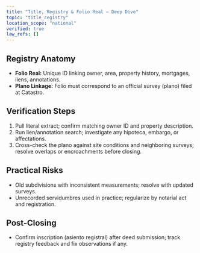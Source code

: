 ```yaml
---
title: "Title, Registry & Folio Real — Deep Dive"
topic: "title_registry"
location_scope: "national"
verified: true
law_refs: []
---
```


## Registry Anatomy
- **Folio Real:** Unique ID linking owner, area, property history, mortgages, liens, annotations.
- **Plano Linkage:** Folio must correspond to an official survey (plano) filed at Catastro.

## Verification Steps
1) Pull literal extract; confirm matching owner ID and property description.
2) Run lien/annotation search; investigate any hipoteca, embargo, or affectations.
3) Cross-check the plano against site conditions and neighboring surveys; resolve overlaps or encroachments before closing.

## Practical Risks
- Old subdivisions with inconsistent measurements; resolve with updated surveys.
- Unrecorded servidumbres used in practice; regularize by notarial act and registration.

## Post-Closing
- Confirm inscription (asiento registral) after deed submission; track registry feedback and fix observations if any.